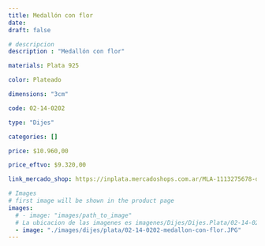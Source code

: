 ```yaml
---
title: Medallón con flor
date: 
draft: false

# descripcion
description : "Medallón con flor"

materials: Plata 925

color: Plateado

dimensions: "3cm"

code: 02-14-0202

type: "Dijes"

categories: []

price: $10.960,00

price_eftvo: $9.320,00

link_mercado_shop: https://inplata.mercadoshops.com.ar/MLA-1113275678-dije-de-plata-medallón-con-flor-_JM

# Images
# first image will be shown in the product page
images:
  # - image: "images/path_to_image"
  # La ubicacion de las imagenes es imagenes/Dijes/Dijes.Plata/02-14-0202-medallon-con-flor
  - image: "./images/dijes/plata/02-14-0202-medallon-con-flor.JPG"
---
```

